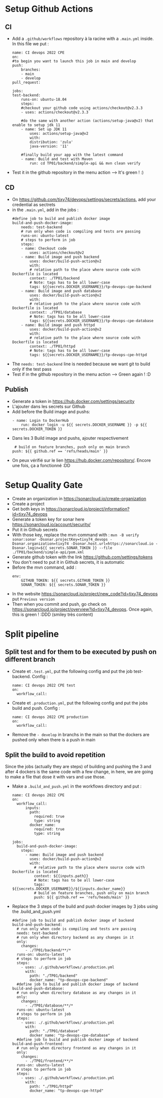 # Setup Github Actions
## CI
- Add a ``.github/workflows`` repository à la racine with a ``.main.yml`` inside. In this file we put :
    ```
    name: CI devops 2022 CPE
    on:
    #to begin you want to launch this job in main and develop
    push:
        branches: 
        - main
        - develop
    pull_request:

    jobs:
    test-backend:
        runs-on: ubuntu-18.04
        steps:
        #checkout your github code using actions/checkout@v2.3.3
        - uses: actions/checkout@v2.3.3
        
        #do the same with another action (actions/setup-java@v2) that enable to setup jdk 11
        - name: Set up JDK 11
            uses: actions/setup-java@v2
            with:
            distribution: 'zulu'
            java-version: '11'
        
        #finally build your app with the latest command
        - name: Build and test with Maven
            run: cd TP01/backend/simple-api && mvn clean verify
    ```
- Test it in the github repository in the menu action --> It's green ! :) 
## CD
- On https://github.com/tixy74/devops/settings/secrets/actions, add your credential as sectrets
- in the `.main.yml`, add in the jobs : 
    ```
    #define job to build and publish docker image
    build-and-push-docker-image:
        needs: test-backend
        # run only when code is compiling and tests are passing
        runs-on: ubuntu-latest
        # steps to perform in job
        steps:
        - name: Checkout code
            uses: actions/checkout@v2
        - name: Build image and push backend
            uses: docker/build-push-action@v2
            with:
            # relative path to the place where source code with Dockerfile is located
            context: ./TP01/backend
            # Note: tags has to be all lower-case
            tags: ${{secrets.DOCKER_USERNAME}}/tp-devops-cpe-backend
        - name: Build image and push database
            uses: docker/build-push-action@v2
            with:
            # relative path to the place where source code with Dockerfile is located
            context: ./TP01/database
            # Note: tags has to be all lower-case
            tags: ${{secrets.DOCKER_USERNAME}}/tp-devops-cpe-database
        - name: Build image and push httpd
            uses: docker/build-push-action@v2
            with:
            # relative path to the place where source code with Dockerfile is located
            context: ./TP01/httpd
            # Note: tags has to be all lower-case
            tags: ${{secrets.DOCKER_USERNAME}}/tp-devops-cpe-httpd
    ```
- The `needs: test-backend` line is needed because we want git to build only if the test pass
- Test if in the github repository in the menu action --> Green again ! :D
## Publish
- Generate a token in https://hub.docker.com/settings/security
- L'ajouter dans les secrets sur Github
- Add before the Build image and pushs: 
    ```
    - name: Login to DockerHub
        run: docker login -u ${{ secrets.DOCKER_USERNAME }} -p ${{ secrets.DOCKER_TOKEN }}
    ```
- Dans les 3 Build image and pushs, ajouter respectivement 
    ```
     # build on feature branches, push only on main branch
    push: ${{ github.ref == 'refs/heads/main' }}
    ```
- On peux vérifié sur le lien https://hub.docker.com/repository/. Encore une fois, ça a fonctionné :DD
# Setup Quality Gate
- Create an organization in https://sonarcloud.io/create-organization
- Create a project
- Get both keys in https://sonarcloud.io/project/information?id=tixy74_devops
- Generate a token key for sonar here https://sonarcloud.io/account/security/
- Put it in Github secrets
- With those key, replace the mvn command with : `mvn -B verify sonar:sonar -Dsonar.projectKey=tixy74_devops -Dsonar.organization=tixy74 -Dsonar.host.url=https://sonarcloud.io -Dsonar.login=${{ secrets.SONAR_TOKEN }} --file ./TP01/backend/simple-api/pom.xml`
- Generate github token with the link https://github.com/settings/tokens
- You don't need to put it in Github secrets, it is automatic
- Before the mvn command, add : 
    ```
    env:
        GITHUB_TOKEN: ${{ secrets.GITHUB_TOKEN }}
        SONAR_TOKEN: ${{ secrets.SONAR_TOKEN }}
    ```
- In the website https://sonarcloud.io/project/new_code?id=tixy74_devops put `Previous version`
- Then when you commit and push, go check on https://sonarcloud.io/project/overview?id=tixy74_devops. Once again, this is green ! :DDD (smiley très content)
# Split pipeline
## Split test and for them to be executed by push on different branch
- Create et `.test.yml`, put the following config and put the job test-backend. Config :
  ```
  name: CI devops 2022 CPE test
  on:
    workflow_call:
  ```
- Create et `.production.yml`, put the following config and put the jobs build and push. Config : 
  ```
  name: CI devops 2022 CPE production
  on:
    workflow_call:
  ```
- Remove the `- develop` in branchs in the main so that the dockers are pushed only when there is a push in main
## Split the build to avoid repetition
Since the jobs (actually they are steps) of building and pushing the 3 and after 4 dockers is the same code with a few change, in here, we are going to make a file that dose it with vars and use those.
- Make a `.build_and_push.yml` in the workflows directory and put :
    ```
    name: CI devops 2022 CPE
    on:
      workflow_call:
          inputs:
            path:
              required: true
              type: string
            docker_name:
              required: true
              type: string
            
    jobs:
      build-and-push-docker-image:
        steps:
          - name: Build image and push backend
            uses: docker/build-push-action@v2
            with:
              # relative path to the place where source code with Dockerfile is located
              context: ${{inputs.path}}
              # Note: tags has to be all lower-case
              tags: ${{secrets.DOCKER_USERNAME}}/${{inputs.docker_name}}
              # build on feature branches, push only on main branch
              push: ${{ github.ref == 'refs/heads/main' }}
    ```
- Replace the 3 steps of the build and push docker images by 3 jobs using the .build_and_push.yml
    ```
    #define job to build and publish docker image of backend
    build-and-push-backend:
      # run only when code is compiling and tests are passing
      needs: test-backend
      # run only when directory backend as any changes in it
      only:
        changes:
          - ./TP01/backend/**/*
      runs-on: ubuntu-latest
      # steps to perform in job
      steps:
        - uses: ./.github/workflows/.production.yml
          with:
            path: "./TP01/backend"
            docker_name: "tp-devops-cpe-backend"
      #define job to build and publish docker image of backend
    build-and-push-database:
      # run only when directory database as any changes in it
      only:
        changes:
          - ./TP01/database/**/*
      runs-on: ubuntu-latest
      # steps to perform in job
      steps:
        - uses: ./.github/workflows/.production.yml
          with:
            path: "./TP01/database"
            docker_name: "tp-devops-cpe-database"
      #define job to build and publish docker image of backend
    build-and-push-frontend:
      # run only when directory frontend as any changes in it
      only:
        changes:
          - ./TP01/frontend/**/*
      runs-on: ubuntu-latest
      # steps to perform in job
      steps:
        - uses: ./.github/workflows/.production.yml
          with:
            path: "./TP01/httpd"
            docker_name: "tp-devops-cpe-httpd"
    ```